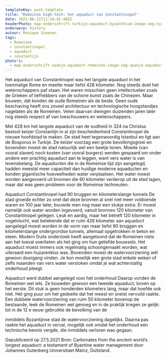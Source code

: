 ```yaml
---
templateKey: post.template
title: "Romeinse high-tech: het aquaduct van Constantinopel"
date: 2021-06-11T11:18:42.468Z
headerPhoto: map-onderschrift-turkije-aquaduct-byzanthium-image-img-turkije-aquaduct-byzanthium-jpg
onderwerp: history
auteur: Monique Siemsen
tags:
  - Romeinen
  - constantinopel
  - aquaduct
  - constantijn
photo's:
  - map-onderschrift-spanje-aquaduct-romeinen-image-img-spanje-aquaduct-romeinen-jpg
---
```

Het aquaduct van Constantinopel was het langste aquaduct in het toenmalige Rome en
meette maar liefst 428 kilometer. Nog steeds doet het wetenschappers paf staan.
Het waren misschien geen intellectuelen zoals de Grieken of liefhebbers van de schone
kunst zoals de Chinezen. Maar bouwen, dát konden de oude Romeinen als de beste.
Geen oude beschaving heeft ons zoveel architectuur en technologische hoogstandjes
nagelaten als de Romeinen. Velen daarvan dwingen duizenden jaren later nog steeds
respect af van toeschouwers en wetenschappers.

Met 428 km het langste aquaduct van de oudheid
In 324 na Christus besloot keizer Constantijn in al zijn bescheidenheid Constantinopel de
nieuwe hoofdstad te maken. De stad heet tegenwoordig Istanbul en ligt aan de Bosporus
in Turkije. De keizer voorzag een grote bevolkingsgroei en bovendien moest de stad
natuurlijk wel een beetje tonen. Moeite (van vooral slaven) noch kosten (van vooral
burgers) werden gespaard om onder andere een prachtig aquaduct aan te leggen, want
vers water is van levensbelang.
De aquaducten die in de Romeinse tijd zijn aangelegd, hadden meestal meer capaciteit
dan huidige moderne aquaducten en konden gigantische hoeveelheden water
verplaatsen. Het water moest worden aangevoerd uit bronnen die 60 kilometer verderop
uit de stad lagen, maar dat was geen probleem voor de Romeinse techneuten.

Aquaduct Constantinopel had 90 bruggen en kilometerslange tunnels
De stad groeide echter zo snel dat deze bronnen al snel niet meer voldoende waren en
100 jaar later, bouwde men nog maar een stukje extra. Er moest namelijk ook water
worden ingevoerd, vanuit bronnen 120 kilometer van Constantinopel gelegen. Leuk en
aardig, maar het betreft 120 kilometer in vogelvlucht, wat betekende dat er ruim 426
kilometer aan aquaduct aangelegd moest worden in de vorm van maar liefst 90 bruggen
en kilometerslange ondergrondse tunnels, allemaal opgetrokken in beton en steen.
Modern Duits onderzoek heeft aangetoond dat de Romeinen niets aan het toeval
overlieten als het ging om hun geliefde bouwsels. Het aquaduct moest immers ook
regelmatig schoongemaakt worden, wat uiteraard een huzarenklus was. Bovendien moest
de watervoorziening wél gewoon doorgang vinden. Je kon moeilijk een grote stad enkele
weken of zelfs maanden van vers water verstoken omdat je wat achterstallig onderhoud
pleegt.

Aquaduct werd dubbel aangelegd voor het onderhoud
Daarop vonden de Romeinen wel iets. Ze bouwden gewoon een tweede aquaduct, boven
op het eerste. Dit stuk is geen honderden kilometers lang, maar dat hoefde ook niet. Het
ging puur om het gedeelte dat het meest en snelst vervuild raakte. Een dubbele
watervoorziening van ruim 50 kilometer bovenop de bestaande, leek de Romeinen wel
genoeg en in de praktijk kregen ze gelijk: tot in de 12 e eeuw gebruikte de bevolking van de

inmiddels Byzantijnse stad de watervoorziening dagelijks. Daarna pas raakte het aquaduct
in verval, mogelijk ook omdat het onderhoud een technische kennis vergde, die inmiddels
verloren was gegaan.

Gepubliceerd op 27.5.2021
Bron: Carbonates from the ancient world’s longest aquaduct: a testament of Byantine water
management door Johannes Gutenberg Universitaet Mainz, Duitsland.